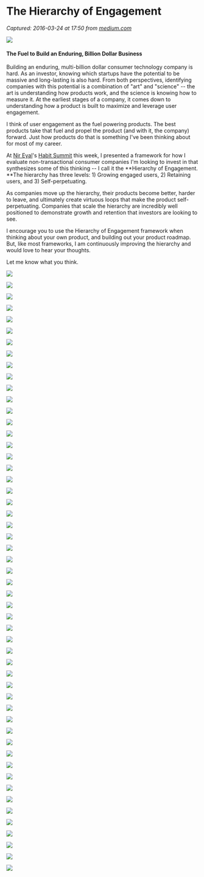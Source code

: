 # The Hierarchy of Engagement

_Captured: 2016-03-24 at 17:50 from [medium.com](https://medium.com/greylock-perspectives/the-hierarchy-of-engagement-5803bf4e6cfa#.6esrwr87o)_

![](https://cdn-images-1.medium.com/max/800/1*fKU9DPHa1NpJDD21BDrtew.jpeg)

#### The Fuel to Build an Enduring, Billion Dollar Business

Building an enduring, multi-billion dollar consumer technology company is hard. As an investor, knowing which startups have the potential to be massive and long-lasting is also hard. From both perspectives, identifying companies with this potential is a combination of "art" and "science" -- the art is understanding how products work, and the science is knowing how to measure it. At the earliest stages of a company, it comes down to understanding how a product is built to maximize and leverage user engagement.

I think of user engagement as the fuel powering products. The best products take that fuel and propel the product (and with it, the company) forward. Just how products do that is something I've been thinking about for most of my career.

At [Nir Eyal](https://medium.com/u/295258f6269d)'s [Habit Summit](http://habitsummit.com/) this week, I presented a framework for how I evaluate non-transactional consumer companies I'm looking to invest in that synthesizes some of this thinking -- I call it the **Hierarchy of Engagement. **The hierarchy has three levels: 1) Growing engaged users, 2) Retaining users, and 3) Self-perpetuating.

As companies move up the hierarchy, their products become better, harder to leave, and ultimately create virtuous loops that make the product self-perpetuating. Companies that scale the hierarchy are incredibly well positioned to demonstrate growth and retention that investors are looking to see.

I encourage you to use the Hierarchy of Engagement framework when thinking about your own product, and building out your product roadmap. But, like most frameworks, I am continuously improving the hierarchy and would love to hear your thoughts.

Let me know what you think.

![](https://cdn-images-1.medium.com/max/800/1*mfW5vbkvoMAYAR221rwG_Q.jpeg)

![](https://cdn-images-1.medium.com/max/800/1*_em4BQpRuqAmzdggp3j2_Q.jpeg)

![](https://cdn-images-1.medium.com/max/800/1*qVoWVI6KPX8kwJzZV04iSw.jpeg)

![](https://cdn-images-1.medium.com/max/800/1*r8ShnpsejareMm5YbBOyYw.jpeg)

![](https://cdn-images-1.medium.com/max/800/1*rLeRe8zglzlmYsucNRGPNA.jpeg)

![](https://cdn-images-1.medium.com/max/800/1*RyXatjMlx6fO-fDOYhWy8Q.jpeg)

![](https://cdn-images-1.medium.com/max/800/1*0ewq7IoMXJHOnnTdhTMnwg.jpeg)

![](https://cdn-images-1.medium.com/max/800/1*u3lh_GHrAGO-ihBDPej3XQ.jpeg)

![](https://cdn-images-1.medium.com/max/800/1*uykp0VkPNBkjxBCjEyfAbA.jpeg)

![](https://cdn-images-1.medium.com/max/800/1*nZyr3vRMMwxP5WFPT8Xiww.jpeg)

![](https://cdn-images-1.medium.com/max/800/1*OvicikqB5dK5UrE-oXS_hQ.jpeg)

![](https://cdn-images-1.medium.com/max/800/1*ni2vovEyUJQTZPYjQ779VA.jpeg)

![](https://cdn-images-1.medium.com/max/800/1*tpYVjMoHGIsqgS7rJhgKzA.jpeg)

![](https://cdn-images-1.medium.com/max/800/1*TvUw_dQsee_J_EgePzfz6g.jpeg)

![](https://cdn-images-1.medium.com/max/800/1*siUHP0xp1qttA3Jk1qBwvg.jpeg)

![](https://cdn-images-1.medium.com/max/800/1*Um58i1sqNkn6_lTK2VO1VA.jpeg)

![](https://cdn-images-1.medium.com/max/800/1*rHA_YqXQB3_hchryc0NNpQ.jpeg)

![](https://cdn-images-1.medium.com/max/800/1*POxfp9SE52hzczUsC7lNgg.jpeg)

![](https://cdn-images-1.medium.com/max/800/1*r-bH3_OKev1QxA_6tE2v6w.jpeg)

![](https://cdn-images-1.medium.com/max/800/1*c8JPYupfCB0K9m3aZHDYRA.jpeg)

![](https://cdn-images-1.medium.com/max/800/1*jUk588n51C5KcsSGGLHepg.jpeg)

![](https://cdn-images-1.medium.com/max/800/1*vtHwA3LLRopR2HS5bfSdmQ.jpeg)

![](https://cdn-images-1.medium.com/max/800/1*4sLhJoXM8_6SJPM0aC-oUQ.jpeg)

![](https://cdn-images-1.medium.com/max/800/1*mopLYziu3Kg6zLQDCB_l1Q.jpeg)

![](https://cdn-images-1.medium.com/max/800/1*V3vi7B02rNMoyQSEJbLtKA.jpeg)

![](https://cdn-images-1.medium.com/max/800/1*EDKVK4k6BaiDQM5BjZk7oA.jpeg)

![](https://cdn-images-1.medium.com/max/800/1*tywxMTgi3xcQxFk0LtEPvA.jpeg)

![](https://cdn-images-1.medium.com/max/800/1*yHibGCaOqA6GVmOnmyiEvg.jpeg)

![](https://cdn-images-1.medium.com/max/800/1*khEWC049CKqxiYpfA-j4Tw.jpeg)

![](https://cdn-images-1.medium.com/max/800/1*6v0JdicSBv2dYZDam-bDUQ.jpeg)

![](https://cdn-images-1.medium.com/max/800/1*-K6cSjyvnZmMi6qWvPYM7g.jpeg)

![](https://cdn-images-1.medium.com/max/800/1*7Y_Ejyi77GaSzZSLLiopug.jpeg)

![](https://cdn-images-1.medium.com/max/800/1*LZSB3C05n-WsodDt9Tg_9A.jpeg)

![](https://cdn-images-1.medium.com/max/800/1*joqsezpK34oxrxoUb_0VMA.jpeg)

![](https://cdn-images-1.medium.com/max/800/1*W3SxqkHW2fY7UpbLVm86vA.jpeg)

![](https://cdn-images-1.medium.com/max/800/1*LCw9VczC_ZqM7ch6bBhSbQ.jpeg)

![](https://cdn-images-1.medium.com/max/800/1*w7U2w4wbwbs1z30x4KWJYA.jpeg)

![](https://cdn-images-1.medium.com/max/800/1*DsAMfJiFJebCrJxGHqVaig.jpeg)

![](https://cdn-images-1.medium.com/max/800/1*fmgOdMd1Jm7ws-fmItl0-g.jpeg)

![](https://cdn-images-1.medium.com/max/800/1*w6FWPRxajaZlWVWcDVLRQg.jpeg)

![](https://cdn-images-1.medium.com/max/800/1*xzIsy52o4X0XRHSXPV9UJw.jpeg)

![](https://cdn-images-1.medium.com/max/800/1*hvupieur2s7RakChhDI9fQ.jpeg)

![](https://cdn-images-1.medium.com/max/800/1*pTIKWP2m4eIba7c3Tt84jw.jpeg)

![](https://cdn-images-1.medium.com/max/800/1*UhMjYfSAE8jix9fTcIFu6w.jpeg)

![](https://cdn-images-1.medium.com/max/800/1*3TiQ7em0Oj70IzlSMnTSfw.jpeg)

![](https://cdn-images-1.medium.com/max/800/1*M2udTWrz5kZ7SBROD3_8Nw.jpeg)

![](https://cdn-images-1.medium.com/max/800/1*dsH2TaPblBhJvGuQmdbiIw.jpeg)

![](https://cdn-images-1.medium.com/max/800/1*BUqDPvWejYe9nFOcKhOJCw.jpeg)

![](https://cdn-images-1.medium.com/max/800/1*bMjUGcnD2PdpcNvQmHV4LQ.jpeg)

![](https://cdn-images-1.medium.com/max/800/1*rftTLFGIxS5UIxYM4AqRtA.jpeg)

![](https://cdn-images-1.medium.com/max/800/1*7Knk2g48o0tqR6EmZ7mSWQ.jpeg)

![](https://cdn-images-1.medium.com/max/800/1*CPo5XYxxrbvXoulhNh367Q.jpeg)

![](https://cdn-images-1.medium.com/max/800/1*UUpBqqjxO9ky15lr_ooTbA.jpeg)
